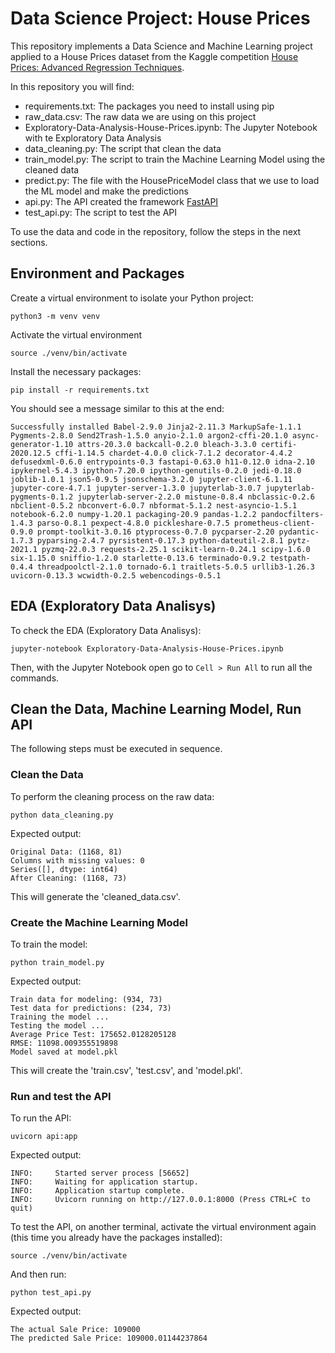 # Data Science Project: House Prices

This repository implements a Data Science and Machine Learning project applied to a House Prices dataset from the Kaggle competition [House Prices: Advanced Regression Techniques](https://www.kaggle.com/c/house-prices-advanced-regression-techniques/data).

In this repository you will find:

* requirements.txt: The packages you need to install using pip
* raw_data.csv: The raw data we are using on this project
* Exploratory-Data-Analysis-House-Prices.ipynb: The Jupyter Notebook with te Exploratory Data Analysis
* data_cleaning.py: The script that clean the data
* train_model.py: The script to train the Machine Learning Model using the cleaned data
* predict.py: The file with the HousePriceModel class that we use to load the ML model and make the predictions
* api.py: The API created the framework [FastAPI](https://fastapi.tiangolo.com/)
* test_api.py: The script to test the API

To use the data and code in the repository, follow the steps in the next sections.

## Environment and Packages
Create a virtual environment to isolate your Python project:

```
python3 -m venv venv
```

Activate the virtual environment

```
source ./venv/bin/activate
```

Install the necessary packages:

```
pip install -r requirements.txt
```

You should see a message similar to this at the end:

```
Successfully installed Babel-2.9.0 Jinja2-2.11.3 MarkupSafe-1.1.1 Pygments-2.8.0 Send2Trash-1.5.0 anyio-2.1.0 argon2-cffi-20.1.0 async-generator-1.10 attrs-20.3.0 backcall-0.2.0 bleach-3.3.0 certifi-2020.12.5 cffi-1.14.5 chardet-4.0.0 click-7.1.2 decorator-4.4.2 defusedxml-0.6.0 entrypoints-0.3 fastapi-0.63.0 h11-0.12.0 idna-2.10 ipykernel-5.4.3 ipython-7.20.0 ipython-genutils-0.2.0 jedi-0.18.0 joblib-1.0.1 json5-0.9.5 jsonschema-3.2.0 jupyter-client-6.1.11 jupyter-core-4.7.1 jupyter-server-1.3.0 jupyterlab-3.0.7 jupyterlab-pygments-0.1.2 jupyterlab-server-2.2.0 mistune-0.8.4 nbclassic-0.2.6 nbclient-0.5.2 nbconvert-6.0.7 nbformat-5.1.2 nest-asyncio-1.5.1 notebook-6.2.0 numpy-1.20.1 packaging-20.9 pandas-1.2.2 pandocfilters-1.4.3 parso-0.8.1 pexpect-4.8.0 pickleshare-0.7.5 prometheus-client-0.9.0 prompt-toolkit-3.0.16 ptyprocess-0.7.0 pycparser-2.20 pydantic-1.7.3 pyparsing-2.4.7 pyrsistent-0.17.3 python-dateutil-2.8.1 pytz-2021.1 pyzmq-22.0.3 requests-2.25.1 scikit-learn-0.24.1 scipy-1.6.0 six-1.15.0 sniffio-1.2.0 starlette-0.13.6 terminado-0.9.2 testpath-0.4.4 threadpoolctl-2.1.0 tornado-6.1 traitlets-5.0.5 urllib3-1.26.3 uvicorn-0.13.3 wcwidth-0.2.5 webencodings-0.5.1
```

## EDA (Exploratory Data Analisys)
To check the EDA (Exploratory Data Analisys):

```
jupyter-notebook Exploratory-Data-Analysis-House-Prices.ipynb
```

Then, with the Jupyter Notebook open go to `Cell > Run All` to run all the commands.

## Clean the Data, Machine Learning Model, Run API 

The following steps must be executed in sequence.

### Clean the Data

To perform the cleaning process on the raw data:

```
python data_cleaning.py
```

Expected output:

```
Original Data: (1168, 81)
Columns with missing values: 0
Series([], dtype: int64)
After Cleaning: (1168, 73)
```

This will generate the 'cleaned_data.csv'.

### Create the Machine Learning Model

To train the model:

```
python train_model.py
```

Expected output:

```
Train data for modeling: (934, 73)
Test data for predictions: (234, 73)
Training the model ...
Testing the model ...
Average Price Test: 175652.0128205128
RMSE: 11098.009355519898
Model saved at model.pkl
```

This will create the 'train.csv', 'test.csv', and 'model.pkl'.

### Run and test the API

To run the API:

```
uvicorn api:app
```

Expected output:

```
INFO:     Started server process [56652]
INFO:     Waiting for application startup.
INFO:     Application startup complete.
INFO:     Uvicorn running on http://127.0.0.1:8000 (Press CTRL+C to quit)
```

To test the API, on another terminal, activate the virtual environment again (this time you already have the packages installed):

```
source ./venv/bin/activate
```

And then run:

```
python test_api.py
```

Expected output:

```
The actual Sale Price: 109000
The predicted Sale Price: 109000.01144237864
```
